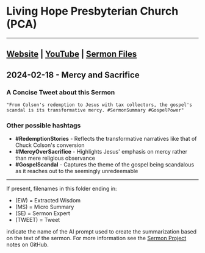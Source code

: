 # Living Hope Presbyterian Church (PCA)

___

## [Website](https://www.livinghopepresbyterian.org/) | [YouTube](https://www.youtube.com/@LivingHopePresbyterianChurch) | [Sermon Files](https://github.com/jobian-ai/LHP-Sermons/tree/f541cdd7fade61b0d743fa669909c2fa05a46ba1/sermons/24-01-28)

## 2024-02-18 - Mercy and Sacrifice

### A Concise Tweet about this Sermon

```"From Colson's redemption to Jesus with tax collectors, the gospel's scandal is its transformative mercy. #SermonSummary #GospelPower"```

### Other possible hashtags

- **#RedemptionStories** - Reflects the transformative narratives like that of Chuck Colson's conversion
- **#MercyOverSacrifice** - Highlights Jesus' emphasis on mercy rather than mere religious observance
- **#GospelScandal** - Captures the theme of the gospel being scandalous as it reaches out to the seemingly unredeemable
___

If present, filenames in this folder ending in:

- (EW) = Extracted Wisdom
- (MS) = Micro Summary
- (SE) =  Sermon Expert
- (TWEET) = Tweet

indicate the name of the AI prompt used to create the summarization based on the text of the sermon.  For more information see the [Sermon Project](https://github.com/jobian-ai/LHP-Sermons/tree/main) notes on GitHub.